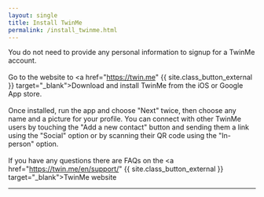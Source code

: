 ```yaml
---
layout: single
title: Install TwinMe
permalink: /install_twinme.html
---
```


You do not need to provide any personal information to signup for a TwinMe account.<br>
<br>
Go to the website to <a href="https://twin.me" {{ site.class_button_external }} target="_blank">Download and install TwinMe</a> from the iOS or Google App store.<br>
<br>
Once installed, run the app and choose &quot;Next&quot; twice, then choose any name and a picture for your profile.  You can connect with other TwinMe users by touching the &quot;Add a new contact&quot; button and sending them a link using the &quot;Social&quot; option or by scanning their QR code using the &quot;In-person&quot; option.<br>
<br>
If you have any questions there are FAQs on the <a href="https://twin.me/en/support/" {{ site.class_button_external }} target="_blank">TwinMe website</a>
<br>
<hr>
